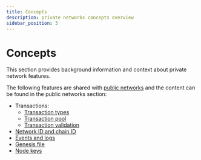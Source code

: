 ```yaml
---
title: Concepts
description: private networks concepts overview
sidebar_position: 3
---
```


# Concepts

This section provides background information and context about private network features.

The following features are shared with [public networks](../../public-networks/index.md) and the
content can be found in the public networks section:

- Transactions:
    - [Transaction types](../../public-networks/concepts/transactions/types.md)
    - [Transaction pool](../../public-networks/concepts/transactions/pool.md)
    - [Transaction validation](../../public-networks/concepts/transactions/validation.md)
- [Network ID and chain ID](../../public-networks/concepts/network-and-chain-id.md)
- [Events and logs](../../public-networks/concepts/events-and-logs.md)
- [Genesis file](../../public-networks/concepts/genesis-file.md)
- [Node keys](../../public-networks/concepts/node-keys.md)
